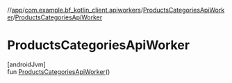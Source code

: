 //[app](../../../index.md)/[com.example.bf_kotlin_client.apiworkers](../index.md)/[ProductsCategoriesApiWorker](index.md)/[ProductsCategoriesApiWorker](-products-categories-api-worker.md)

# ProductsCategoriesApiWorker

[androidJvm]\
fun [ProductsCategoriesApiWorker](-products-categories-api-worker.md)()
